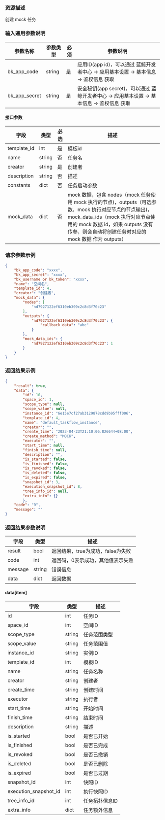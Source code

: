 ### 资源描述

创建 mock 任务

### 输入通用参数说明
| 参数名称          | 参数类型   | 必须 | 参数说明                                                       |
|---------------|--------|----|------------------------------------------------------------|
| bk_app_code   | string | 是  | 应用ID(app id)，可以通过 蓝鲸开发者中心 -> 应用基本设置 -> 基本信息 -> 鉴权信息 获取     |
| bk_app_secret | string | 是  | 安全秘钥(app secret)，可以通过 蓝鲸开发者中心 -> 应用基本设置 -> 基本信息 -> 鉴权信息 获取 |


#### 接口参数

| 字段          | 类型     | 必选 | 描述                                                                                                                                                              |
|-------------|--------|----|-----------------------------------------------------------------------------------------------------------------------------------------------------------------|
| template_id | int    | 是  | 模板id                                                                                                                                                            |
| name        | string | 否  | 任务名                                                                                                                                                             |
| creator     | string | 是  | 创建者                                                                                                                                                             |
| description | string | 否  | 描述                                                                                                                                                              |
| constants   | dict   | 否  | 任务启动参数                                                                                                                                                          |
| mock_data   | dict   | 否  | mock 数据，包含 nodes（mock 任务使用 mock 执行的节点)，outputs（可选参数，mock 执行对应节点的节点输出)，mock_data_ids（mock 执行对应节点使用的 mock 数据 id，如果 outputs 没有传参，则会自动将创建任务时对应的 mock 数据 作为 outputs） |

### 请求参数示例

```json
{
    "bk_app_code": "xxxx",
    "bk_app_secret": "xxxx",
    "bk_username or bk_token": "xxxx",
    "name": "空间名",
    "template_id": 4,
    "creator": "创建者",
    "mock_data": {
        "nodes": [
            "nd7927122ef6310eb309c2c8d3f70c23"
        ],
        "outputs": {
            "nd7927122ef6310eb309c2c8d3f70c23": {
                "callback_data": "abc"
            }
        },
        "mock_data_ids": {
            "nd7927122ef6310eb309c2c8d3f70c23": 1
        }
    }
}
```

### 返回结果示例

```json
{
    "result": true,
    "data": {
        "id": 10,
        "space_id": 1,
        "scope_type": null,
        "scope_value": null,
        "instance_id": "6e15e7cf27ab3129878cdd9b95fff006",
        "template_id": 4,
        "name": "default_taskflow_instance",
        "creator": "",
        "create_time": "2023-04-23T21:10:06.826644+08:00",
        "create_method": "MOCK",
        "executor": "",
        "start_time": null,
        "finish_time": null,
        "description": "",
        "is_started": false,
        "is_finished": false,
        "is_revoked": false,
        "is_deleted": false,
        "is_expired": false,
        "snapshot_id": 3,
        "execution_snapshot_id": 8,
        "tree_info_id": null,
        "extra_info": {}
        },
    "code": "0",
    "message": ""
}

```
### 返回结果参数说明

| 字段      | 类型     | 描述                    |
|---------|--------|-----------------------|
| result  | bool   | 返回结果，true为成功，false为失败 |
| code    | int    | 返回码，0表示成功，其他值表示失败     |
| message | string | 错误信息                  |
| data    | dict   | 返回数据                  |

#### data[item]

| 字段                    | 类型     | 描述       |
|-----------------------|--------|----------|
| id                    | int    | 任务ID     |
| space_id              | int    | 空间ID     |
| scope_type            | string | 任务范围类型   |
| scope_value           | string | 任务范围值    |
| instance_id           | string | 实例ID     |
| template_id           | int    | 模板ID     |
| name                  | string | 任务名称     |
| creator               | string | 创建者      |
| create_time           | string | 创建时间     |
| executor              | string | 执行者      |
| start_time            | string | 开始时间     |
| finish_time           | string | 结束时间     |
| description           | string | 描述       |
| is_started            | bool   | 是否已开始    |
| is_finished           | bool   | 是否已完成    |
| is_revoked            | bool   | 是否已撤销    |
| is_deleted            | bool   | 是否已删除    |
| is_expired            | bool   | 是否已过期    |
| snapshot_id           | int    | 快照ID     |
| execution_snapshot_id | int    | 执行快照ID   |
| tree_info_id          | int    | 任务拓扑信息ID |
| extra_info            | dict   | 任务额外信息   |
